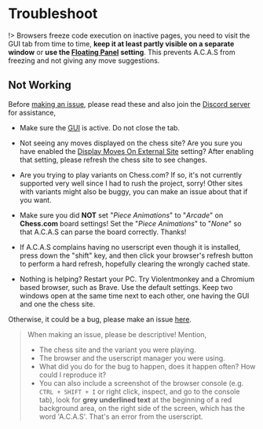 # Troubleshoot

!> Browsers freeze code execution on inactive pages, you need to visit the GUI tab from time to time, **keep it at least partly visible on a separate window** or **use the <a target="_about" href="../?shl=pip">Floating Panel</a> setting**. This prevents A.C.A.S from freezing and not giving any move suggestions.

## Not Working

Before [making an issue](https://github.com/Psyyke/A.C.A.S/issues), please read these and also join the [Discord server](https://hakorr.github.io/Userscripts/community/invite) for assistance,

- Make sure the <a target="_about" href="../">GUI</a> is active. Do not close the tab.

- Not seeing any moves displayed on the chess site? Are you sure you have enabled the <a target="_about" href="../?shl=displayMovesOnExternalSite">Display Moves On External Site</a> setting? After enabling that setting, please refresh the chess site to see changes.

- Are you trying to play variants on Chess.com? If so, it's not currently supported very well since I had to rush the project, sorry! Other sites with variants might also be buggy, you can make an issue about that if you want.

- Make sure you did **NOT** set "*Piece Animations*" to "*Arcade*" on **Chess.com** board settings! Set the "*Piece Animations*" to "*None*" so that A.C.A.S can parse the board correctly. Thanks!

- If A.C.A.S complains having no userscript even though it is installed, press down the "shift" key, and then click your browser's refresh button to perform a hard refresh, hopefully clearing the wrongly cached state.

- Nothing is helping? Restart your PC. Try Violentmonkey and a Chromium based browser, such as Brave. Use the default settings. Keep two windows open at the same time next to each other, one having the GUI and one the chess site.

Otherwise, it could be a bug, please make an issue [here](https://github.com/psyyke/A.C.A.S/issues/new). 

> When making an issue, please be descriptive! Mention,
> - The chess site and the variant you were playing.
> - The browser and the userscript manager you were using.
> - What did you do for the bug to happen, does it happen often? How could I reproduce it?
> - You can also include a screenshot of the browser console (e.g. `CTRL + SHIFT + I` or right click, inspect, and go to the console tab), look for **grey underlined text** at the beginning of a red background area, on the right side of the screen, which has the word 'A.C.A.S'. That's an error from the userscript.